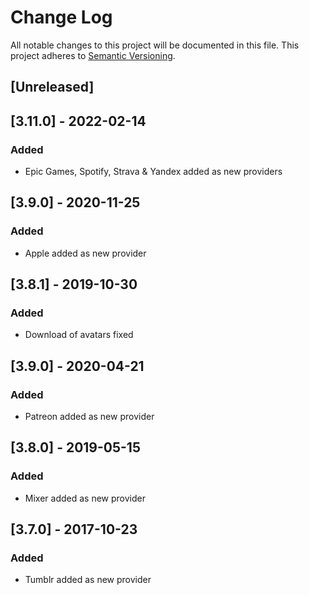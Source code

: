# Change Log

All notable changes to this project will be documented in this file. 
This project adheres to [Semantic Versioning](http://semver.org/).


## [Unreleased]

## [3.11.0] - 2022-02-14
### Added
- Epic Games, Spotify, Strava & Yandex added as new providers

## [3.9.0] - 2020-11-25
### Added
- Apple added as new provider

## [3.8.1] - 2019-10-30
### Added
- Download of avatars fixed

## [3.9.0] - 2020-04-21
### Added
- Patreon added as new provider

## [3.8.0] - 2019-05-15
### Added
- Mixer added as new provider

## [3.7.0] - 2017-10-23
### Added
- Tumblr added as new provider